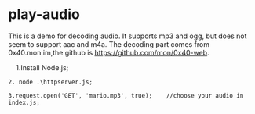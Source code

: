 # play-audio
This is a demo for decoding audio. It supports mp3 and ogg, but does not seem to support aac and m4a.
The decoding part comes from 0x40.mon.im,the github is  https://github.com/mon/0x40-web.

     1.Install Node.js;
    
    2. node .\httpserver.js;
    
    3.request.open('GET', 'mario.mp3', true);    //choose your audio in index.js;
